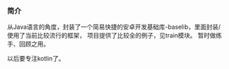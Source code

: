### 简介

从Java语言的角度，封装了一个简易快捷的安卓开发基础库-baselib，里面封装/使用了当前比较流行的框架，
项目提供了比较全的例子，见train模块。
暂时做练手、回顾之用。


以后要专注kotlin了。